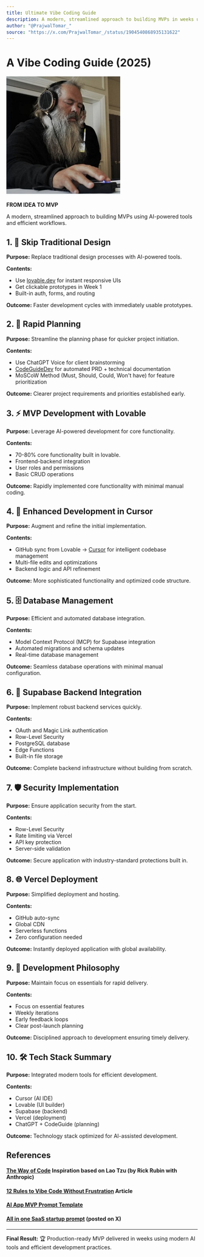 ```yaml
---
title: Ultimate Vibe Coding Guide
description: A modern, streamlined approach to building MVPs in weeks using AI-powered tools and efficient workflows.
author: "@PrajwalTomar_"
source: "https://x.com/PrajwalTomar_/status/1904540868935131622"
---
```


# A Vibe Coding Guide (2025)

![A Vibe Coding Guide (2025)](../img/rickrubin.jpg)

**FROM IDEA TO MVP**

A modern, streamlined approach to building MVPs using AI-powered tools and efficient workflows.

## 1. 🚀 Skip Traditional Design

**Purpose:** Replace traditional design processes with AI-powered tools.

**Contents:**

- Use [lovable.dev](https://lovable.dev) for instant responsive UIs
- Get clickable prototypes in Week 1
- Built-in auth, forms, and routing

**Outcome:** Faster development cycles with immediately usable prototypes.

## 2. 🧠 Rapid Planning

**Purpose:** Streamline the planning phase for quicker project initiation.

**Contents:**

- Use ChatGPT Voice for client brainstorming
- [CodeGuideDev](https://www.codeguide.dev/) for automated PRD + technical documentation
- MoSCoW Method (Must, Should, Could, Won't have) for feature prioritization

**Outcome:** Clearer project requirements and priorities established early.

## 3. ⚡ MVP Development with Lovable

**Purpose:** Leverage AI-powered development for core functionality.

**Contents:**

- 70-80% core functionality built in lovable.
- Frontend-backend integration
- User roles and permissions
- Basic CRUD operations

**Outcome:** Rapidly implemented core functionality with minimal manual coding.

## 4. 🔧 Enhanced Development in Cursor

**Purpose:** Augment and refine the initial implementation.

**Contents:**

- GitHub sync from Lovable -> [Cursor](http://www.cursor.com) for intelligent codebase management
- Multi-file edits and optimizations
- Backend logic and API refinement

**Outcome:** More sophisticated functionality and optimized code structure.

## 5. 🗄️ Database Management

**Purpose:** Efficient and automated database integration.

**Contents:**

- Model Context Protocol (MCP) for Supabase integration
- Automated migrations and schema updates
- Real-time database management

**Outcome:** Seamless database operations with minimal manual configuration.

## 6. 🔐 Supabase Backend Integration

**Purpose:** Implement robust backend services quickly.

**Contents:**

- OAuth and Magic Link authentication
- Row-Level Security
- PostgreSQL database
- Edge Functions
- Built-in file storage

**Outcome:** Complete backend infrastructure without building from scratch.

## 7. 🛡️ Security Implementation

**Purpose:** Ensure application security from the start.

**Contents:**

- Row-Level Security
- Rate limiting via Vercel
- API key protection
- Server-side validation

**Outcome:** Secure application with industry-standard protections built in.

## 8. 🌐 Vercel Deployment

**Purpose:** Simplified deployment and hosting.

**Contents:**

- GitHub auto-sync
- Global CDN
- Serverless functions
- Zero configuration needed

**Outcome:** Instantly deployed application with global availability.

## 9. 🎯 Development Philosophy

**Purpose:** Maintain focus on essentials for rapid delivery.

**Contents:**

- Focus on essential features
- Weekly iterations
- Early feedback loops
- Clear post-launch planning

**Outcome:** Disciplined approach to development ensuring timely delivery.

## 10. 🛠️ Tech Stack Summary

**Purpose:** Integrated modern tools for efficient development.

**Contents:**

- Cursor (AI IDE)
- Lovable (UI builder)
- Supabase (backend)
- Vercel (deployment)
- ChatGPT + CodeGuide (planning)

**Outcome:** Technology stack optimized for AI-assisted development.

## References

#### [The Way of Code](https://www.thewayofcode.com/) Inspiration based on Lao Tzu (by Rick Rubin with Anthropic)
#### [12 Rules to Vibe Code Without Frustration](https://creatoreconomy.so/p/12-rules-to-vibe-code-without-frustration) Article
#### [AI App MVP Prompt Template](./AI_MVP_Template.md)
#### [All in one SaaS startup prompt](https://x.com/godofprompt/status/1939004835065667897) (posted on X)

---

**Final Result:** 🏆 Production-ready MVP delivered in weeks using modern AI tools and efficient development practices. 